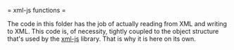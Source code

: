 = xml-js functions =

The code in this folder has the job of actually reading from XML and writing to XML. This code is, of necessity, tightly coupled to the object structure that's used by the [xml-js]() library. That is why it is here on its own.
